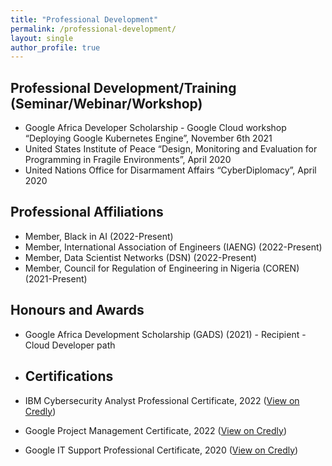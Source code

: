 ```yaml
---
title: "Professional Development"
permalink: /professional-development/
layout: single
author_profile: true 
---
```


## Professional Development/Training (Seminar/Webinar/Workshop)

* Google Africa Developer Scholarship - Google Cloud workshop “Deploying Google Kubernetes Engine”, November 6th 2021
* United States Institute of Peace “Design, Monitoring and Evaluation for Programming in Fragile Environments”, April 2020
* United Nations Office for Disarmament Affairs “CyberDiplomacy”, April 2020

## Professional Affiliations

* Member, Black in AI (2022-Present)
* Member, International Association of Engineers (IAENG) (2022-Present)
* Member, Data Scientist Networks (DSN) (2022-Present)
* Member, Council for Regulation of Engineering in Nigeria (COREN) (2021-Present)

## Honours and Awards

* Google Africa Development Scholarship (GADS) (2021) - Recipient - Cloud Developer path

* ## Certifications

* IBM Cybersecurity Analyst Professional Certificate, 2022 ([View on Credly](https://www.credly.com/badges/70dced8e-744f-4856-935e-41b857531627/public_url))
* Google Project Management Certificate, 2022 ([View on Credly](https://www.credly.com/badges/aa84cafb-0988-40d1-a239-8b2f719f2be8/public_url))
* Google IT Support Professional Certificate, 2020 ([View on Credly](https://www.credly.com/badges/ff92129f-a2df-48dd-977b-6b4eca9b95af/public_url))
